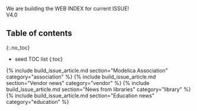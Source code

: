 We are building the WEB INDEX for current ISSUE!  
V4.0

## Table of contents
{:.no_toc}

* seed TOC list
{:toc}

{% include build_issue_article.md section="Modelica Association" category="association" %}
{% include build_issue_article.md section="Vendor news" category="vendor" %}
{% include build_issue_article.md section="News from libraries" category="library" %}
{% include build_issue_article.md section="Education news" category="education" %}
